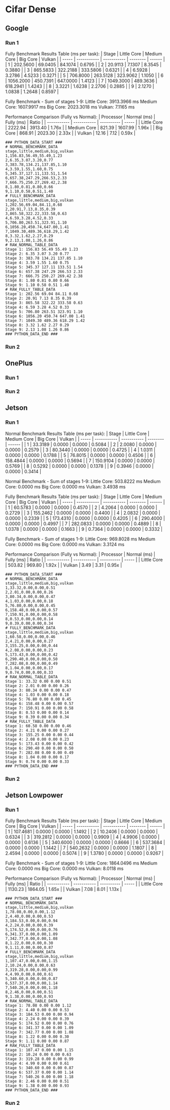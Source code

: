 # Cifar Dense

## Google

### Run 1

Fully Benchmark Results Table (ms per task):
| Stage | Little Core | Medium Core | Big Core | Vulkan |
| ----- | ----------- | ----------- | -------- | ------ |
| 1     | 202.5600    | 69.0405     | 84.1074  | 0.6795 |
| 2     | 20.9113     | 7.1307      | 8.3545   | 0.3880 |
| 3     | 865.5833    | 322.2188    | 333.5806 | 0.6321 |
| 4     | 6.5928      | 3.2786      | 4.5233   | 0.3271 |
| 5     | 706.8000    | 263.5128    | 323.9062 | 1.1050 |
| 6     | 1056.2000   | 450.7391    | 647.0000 | 1.4123 |
| 7     | 1049.3000   | 489.3636    | 618.2941 | 1.4243 |
| 8     | 3.3221      | 1.6238      | 2.2706   | 0.2885 |
| 9     | 2.1270      | 1.0838      | 1.2648   | 0.8597 |

Fully Benchmark - Sum of stages 1-9:
Little Core: 3913.3966 ms
Medium Core: 1607.9917 ms
Big Core: 2023.3018 ms
Vulkan: 7.1165 ms

Performance Comparison (Fully vs Normal):
| Processor   | Normal (ms) | Fully (ms) | Ratio |
| ----------- | ----------- | ---------- | ----- |
| Little Core | 2222.94     | 3913.40    | 1.76x |
| Medium Core | 821.39      | 1607.99    | 1.96x |
| Big Core    | 868.91      | 2023.30    | 2.33x |
| Vulkan      | 12.16       | 7.12       | 0.59x |

```
### PYTHON_DATA_START ###
# NORMAL_BENCHMARK_DATA
stage,little,medium,big,vulkan
1,156.83,56.49,55.49,1.23
2,6.35,3.07,3.20,0.77
3,383.78,134.21,137.85,1.10
4,3.59,1.55,1.60,0.75
5,345.37,127.11,133.51,1.54
6,657.38,247.29,266.53,2.33
7,666.75,250.27,269.42,2.38
8,1.80,0.81,0.80,0.66
9,1.10,0.58,0.51,1.40
# FULLY_BENCHMARK_DATA
stage,little,medium,big,vulkan
1,202.56,69.04,84.11,0.68
2,20.91,7.13,8.35,0.39
3,865.58,322.22,333.58,0.63
4,6.59,3.28,4.52,0.33
5,706.80,263.51,323.91,1.10
6,1056.20,450.74,647.00,1.41
7,1049.30,489.36,618.29,1.42
8,3.32,1.62,2.27,0.29
9,2.13,1.08,1.26,0.86
# RAW_NORMAL_TABLE_DATA
Stage 1: 156.83 56.49 55.49 1.23
Stage 2: 6.35 3.07 3.20 0.77
Stage 3: 383.78 134.21 137.85 1.10
Stage 4: 3.59 1.55 1.60 0.75
Stage 5: 345.37 127.11 133.51 1.54
Stage 6: 657.38 247.29 266.53 2.33
Stage 7: 666.75 250.27 269.42 2.38
Stage 8: 1.80 0.81 0.80 0.66
Stage 9: 1.10 0.58 0.51 1.40
# RAW_FULLY_TABLE_DATA
Stage 1: 202.56 69.04 84.11 0.68
Stage 2: 20.91 7.13 8.35 0.39
Stage 3: 865.58 322.22 333.58 0.63
Stage 4: 6.59 3.28 4.52 0.33
Stage 5: 706.80 263.51 323.91 1.10
Stage 6: 1056.20 450.74 647.00 1.41
Stage 7: 1049.30 489.36 618.29 1.42
Stage 8: 3.32 1.62 2.27 0.29
Stage 9: 2.13 1.08 1.26 0.86
### PYTHON_DATA_END ###
```

### Run 2

## OnePlus

### Run 1

### Run 2

## Jetson

### Run 1

Normal Benchmark Results Table (ms per task):
| Stage | Little Core | Medium Core | Big Core | Vulkan |
| ----- | ----------- | ----------- | -------- | ------ |
| 1     | 33.3189     | 0.0000      | 0.0000   | 0.5084 |
| 2     | 2.0080      | 0.0000      | 0.0000   | 0.2579 |
| 3     | 80.3440     | 0.0000      | 0.0000   | 0.4725 |
| 4     | 1.0311      | 0.0000      | 0.0000   | 0.1788 |
| 5     | 76.8015     | 0.0000      | 0.0000   | 0.4506 |
| 6     | 158.4844    | 0.0000      | 0.0000   | 0.5694 |
| 7     | 150.9104    | 0.0000      | 0.0000   | 0.5769 |
| 8     | 0.5292      | 0.0000      | 0.0000   | 0.1378 |
| 9     | 0.3946      | 0.0000      | 0.0000   | 0.3414 |

Normal Benchmark - Sum of stages 1-9:
Little Core: 503.8222 ms
Medium Core: 0.0000 ms
Big Core: 0.0000 ms
Vulkan: 3.4938 ms

Fully Benchmark Results Table (ms per task):
| Stage | Little Core | Medium Core | Big Core | Vulkan |
| ----- | ----------- | ----------- | -------- | ------ |
| 1     | 60.5783     | 0.0000      | 0.0000   | 0.4570 |
| 2     | 4.2064      | 0.0000      | 0.0000   | 0.2729 |
| 3     | 155.2462    | 0.0000      | 0.0000   | 0.4400 |
| 4     | 2.0832      | 0.0000      | 0.0000   | 0.2339 |
| 5     | 173.4310    | 0.0000      | 0.0000   | 0.4205 |
| 6     | 290.4000    | 0.0000      | 0.0000   | 0.4997 |
| 7     | 282.0833    | 0.0000      | 0.0000   | 0.4889 |
| 8     | 1.0378      | 0.0000      | 0.0000   | 0.1663 |
| 9     | 0.7364      | 0.0000      | 0.0000   | 0.3332 |

Fully Benchmark - Sum of stages 1-9:
Little Core: 969.8028 ms
Medium Core: 0.0000 ms
Big Core: 0.0000 ms
Vulkan: 3.3124 ms

Performance Comparison (Fully vs Normal):
| Processor   | Normal (ms) | Fully (ms) | Ratio |
| ----------- | ----------- | ---------- | ----- |
| Little Core | 503.82      | 969.80     | 1.92x |
| Vulkan      | 3.49        | 3.31       | 0.95x |

```
### PYTHON_DATA_START ###
# NORMAL_BENCHMARK_DATA
stage,little,medium,big,vulkan
1,33.32,0.00,0.00,0.51
2,2.01,0.00,0.00,0.26
3,80.34,0.00,0.00,0.47
4,1.03,0.00,0.00,0.18
5,76.80,0.00,0.00,0.45
6,158.48,0.00,0.00,0.57
7,150.91,0.00,0.00,0.58
8,0.53,0.00,0.00,0.14
9,0.39,0.00,0.00,0.34
# FULLY_BENCHMARK_DATA
stage,little,medium,big,vulkan
1,60.58,0.00,0.00,0.46
2,4.21,0.00,0.00,0.27
3,155.25,0.00,0.00,0.44
4,2.08,0.00,0.00,0.23
5,173.43,0.00,0.00,0.42
6,290.40,0.00,0.00,0.50
7,282.08,0.00,0.00,0.49
8,1.04,0.00,0.00,0.17
9,0.74,0.00,0.00,0.33
# RAW_NORMAL_TABLE_DATA
Stage 1: 33.32 0.00 0.00 0.51
Stage 2: 2.01 0.00 0.00 0.26
Stage 3: 80.34 0.00 0.00 0.47
Stage 4: 1.03 0.00 0.00 0.18
Stage 5: 76.80 0.00 0.00 0.45
Stage 6: 158.48 0.00 0.00 0.57
Stage 7: 150.91 0.00 0.00 0.58
Stage 8: 0.53 0.00 0.00 0.14
Stage 9: 0.39 0.00 0.00 0.34
# RAW_FULLY_TABLE_DATA
Stage 1: 60.58 0.00 0.00 0.46
Stage 2: 4.21 0.00 0.00 0.27
Stage 3: 155.25 0.00 0.00 0.44
Stage 4: 2.08 0.00 0.00 0.23
Stage 5: 173.43 0.00 0.00 0.42
Stage 6: 290.40 0.00 0.00 0.50
Stage 7: 282.08 0.00 0.00 0.49
Stage 8: 1.04 0.00 0.00 0.17
Stage 9: 0.74 0.00 0.00 0.33
### PYTHON_DATA_END ###
```

### Run 2

## Jetson Lowpower

### Run 1

Fully Benchmark Results Table (ms per task):
| Stage | Little Core | Medium Core | Big Core | Vulkan |
| ----- | ----------- | ----------- | -------- | ------ |
| 1     | 107.4681    | 0.0000      | 0.0000   | 1.1492 |
| 2     | 10.2406     | 0.0000      | 0.0000   | 0.6324 |
| 3     | 319.2812    | 0.0000      | 0.0000   | 0.9909 |
| 4     | 4.9906      | 0.0000      | 0.0000   | 0.6136 |
| 5     | 340.6000    | 0.0000      | 0.0000   | 0.8666 |
| 6     | 537.3684    | 0.0000      | 0.0000   | 1.1442 |
| 7     | 540.2632    | 0.0000      | 0.0000   | 1.1807 |
| 8     | 2.4594      | 0.0000      | 0.0000   | 0.5074 |
| 9     | 1.3780      | 0.0000      | 0.0000   | 0.9267 |

Fully Benchmark - Sum of stages 1-9:
Little Core: 1864.0496 ms
Medium Core: 0.0000 ms
Big Core: 0.0000 ms
Vulkan: 8.0118 ms

Performance Comparison (Fully vs Normal):
| Processor   | Normal (ms) | Fully (ms) | Ratio |
| ----------- | ----------- | ---------- | ----- |
| Little Core | 1130.23     | 1864.05    | 1.65x |
| Vulkan      | 7.08        | 8.01       | 1.13x |

```
### PYTHON_DATA_START ###
# NORMAL_BENCHMARK_DATA
stage,little,medium,big,vulkan
1,78.08,0.00,0.00,1.12
2,4.40,0.00,0.00,0.53
3,184.53,0.00,0.00,0.94
4,2.24,0.00,0.00,0.39
5,174.52,0.00,0.00,0.76
6,341.37,0.00,0.00,1.09
7,342.77,0.00,0.00,1.08
8,1.22,0.00,0.00,0.30
9,1.11,0.00,0.00,0.87
# FULLY_BENCHMARK_DATA
stage,little,medium,big,vulkan
1,107.47,0.00,0.00,1.15
2,10.24,0.00,0.00,0.63
3,319.28,0.00,0.00,0.99
4,4.99,0.00,0.00,0.61
5,340.60,0.00,0.00,0.87
6,537.37,0.00,0.00,1.14
7,540.26,0.00,0.00,1.18
8,2.46,0.00,0.00,0.51
9,1.38,0.00,0.00,0.93
# RAW_NORMAL_TABLE_DATA
Stage 1: 78.08 0.00 0.00 1.12
Stage 2: 4.40 0.00 0.00 0.53
Stage 3: 184.53 0.00 0.00 0.94
Stage 4: 2.24 0.00 0.00 0.39
Stage 5: 174.52 0.00 0.00 0.76
Stage 6: 341.37 0.00 0.00 1.09
Stage 7: 342.77 0.00 0.00 1.08
Stage 8: 1.22 0.00 0.00 0.30
Stage 9: 1.11 0.00 0.00 0.87
# RAW_FULLY_TABLE_DATA
Stage 1: 107.47 0.00 0.00 1.15
Stage 2: 10.24 0.00 0.00 0.63
Stage 3: 319.28 0.00 0.00 0.99
Stage 4: 4.99 0.00 0.00 0.61
Stage 5: 340.60 0.00 0.00 0.87
Stage 6: 537.37 0.00 0.00 1.14
Stage 7: 540.26 0.00 0.00 1.18
Stage 8: 2.46 0.00 0.00 0.51
Stage 9: 1.38 0.00 0.00 0.93
### PYTHON_DATA_END ###
```

### Run 2


